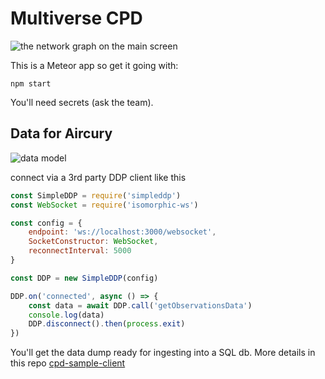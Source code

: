 # Multiverse CPD

![the network graph on the main screen](https://user-images.githubusercontent.com/4499581/127388465-a46566f7-b4b8-4aea-bd4a-c2a07aa8daed.png)

This is a Meteor app so get it going with:

```
npm start
```

You'll need secrets (ask the team).

## Data for Aircury

![data model](https://user-images.githubusercontent.com/4499581/130585823-441c49aa-bb4d-4ea5-bca0-95bfaa9b3440.png)

connect via a 3rd party DDP client like this

```javascript
const SimpleDDP = require('simpleddp')
const WebSocket = require('isomorphic-ws')

const config = {
    endpoint: 'ws://localhost:3000/websocket',
    SocketConstructor: WebSocket,
    reconnectInterval: 5000
}

const DDP = new SimpleDDP(config)

DDP.on('connected', async () => {
    const data = await DDP.call('getObservationsData')
    console.log(data)
    DDP.disconnect().then(process.exit)
})
```
You'll get the data dump ready for ingesting into a SQL db. More details in this repo [cpd-sample-client](https://github.com/MultiverseLearningProducts/cpd-sample-client)
